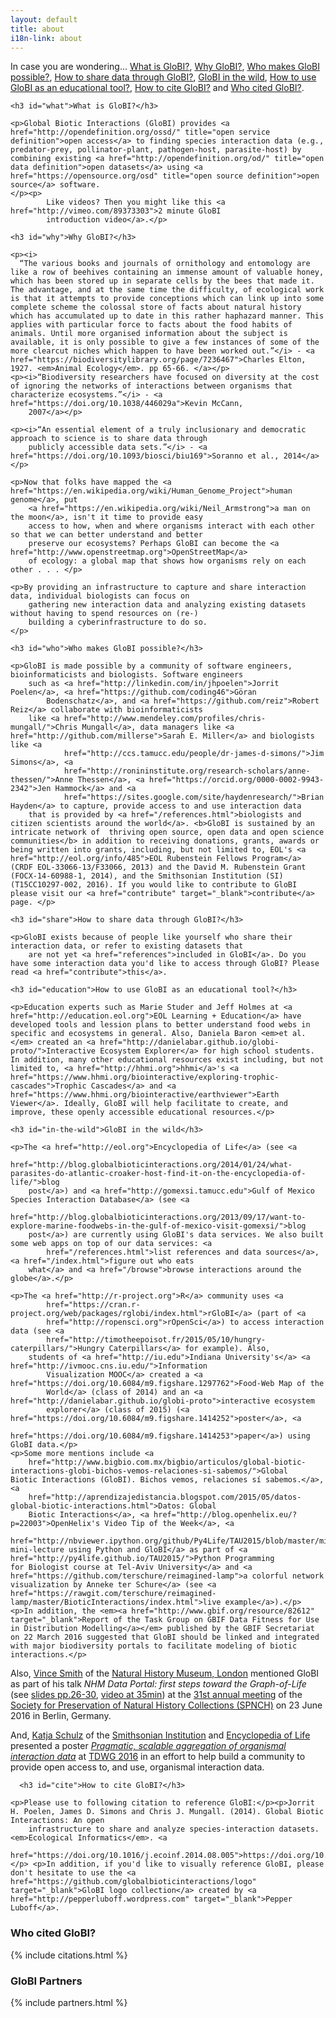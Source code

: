 ```yaml
---
layout: default
title: about
i18n-link: about
---
```

<div class="ui-widget">
    <p>In case you are wondering... <a href="#what">What is GloBI?</a>, <a href="#why">Why GloBI?</a>, <a href="#who">Who makes GloBI possible?</a>, <a href="#share">How to share data through GloBI?</a>, <a href="#in-the-wild">GloBI in the wild</a>, <a href="#education">How to use GloBI as an educational tool?</a>, <a href="#cite">How to cite GloBI?</a> and <a href="#citations">Who cited GloBI?</a>.</p>

    <h3 id="what">What is GloBI?</h3>

    <p>Global Biotic Interactions (GloBI) provides <a href="http://opendefinition.org/ossd/" title="open service definition">open access</a> to finding species interaction data (e.g., predator-prey, pollinator-plant, pathogen-host, parasite-host) by combining existing <a href="http://opendefinition.org/od/" title="open data definition">open datasets</a> using <a href="https://opensource.org/osd" title="open source definition">open source</a> software. 
    </p><p>
            Like videos? Then you might like this <a href="http://vimeo.com/89373303">2 minute GloBI
            introduction video</a>.</p>

    <h3 id="why">Why GloBI?</h3>

    <p><i>
      “The various books and journals of ornithology and entomology are like a row of beehives containing an immense amount of valuable honey, which has been stored up in separate cells by the bees that made it. The advantage, and at the same time the difficulty, of ecological work is that it attempts to provide conceptions which can link up into some complete scheme the colossal store of facts about natural history which has accumulated up to date in this rather haphazard manner. This applies with particular force to facts about the food habits of animals. Until more organised information about the subject is available, it is only possible to give a few instances of some of the more clear­cut niches which happen to have been worked out.”</i> - <a href="https://biodiversitylibrary.org/page/7236467">Charles Elton, 1927. <em>Animal Ecology</em>. pp 65-66. </a></p>
    <p><i>“Biodiversity researchers have focused on diversity at the cost of ignoring the networks of interactions between organisms that characterize ecosystems.”</i> - <a href="https://doi.org/10.1038/446029a">Kevin McCann,
        2007</a></p>

    <p><i>“An essential element of a truly inclusionary and democratic approach to science is to share data through
        publicly accessible data sets.”</i> - <a href="https://doi.org/10.1093/biosci/biu169">Soranno et al., 2014</a>
    </p>

    <p>Now that folks have mapped the <a href="https://en.wikipedia.org/wiki/Human_Genome_Project">human genome</a>, put
        <a href="https://en.wikipedia.org/wiki/Neil_Armstrong">a man on the moon</a>, isn't it time to provide easy
        access to how, when and where organisms interact with each other so that we can better understand and better
        preserve our ecosystems? Perhaps GloBI can become the <a href="http://www.openstreetmap.org">OpenStreetMap</a>
        of ecology: a global map that shows how organisms rely on each other . . . </p>

    <p>By providing an infrastructure to capture and share interaction data, individual biologists can focus on
        gathering new interaction data and analyzing existing datasets without having to spend resources on (re-)
        building a cyberinfrastructure to do so.
    </p>

    <h3 id="who">Who makes GloBI possible?</h3>

    <p>GloBI is made possible by a community of software engineers, bioinformaticists and biologists. Software engineers
        such as <a href="http://linkedin.com/in/jhpoelen">Jorrit Poelen</a>, <a href="https://github.com/coding46">Göran
            Bodenschatz</a>, and <a href="https://github.com/reiz">Robert Reiz</a> collaborate with bioinformaticists
        like <a href="http://www.mendeley.com/profiles/chris-mungall/">Chris Mungall</a>, data managers like <a href="http://github.com/millerse">Sarah E. Miller</a> and biologists like <a
                href="http://ccs.tamucc.edu/people/dr-james-d-simons/">Jim Simons</a>, <a
                href="http://ronininstitute.org/research-scholars/anne-thessen/">Anne Thessen</a>, <a href="https://orcid.org/0000-0002-9943-2342">Jen Hammock</a> and <a
                href="https://sites.google.com/site/haydenresearch/">Brian Hayden</a> to capture, provide access to and use interaction data
        that is provided by <a href="/references.html">biologists and citizen scientists around the world</a>. <b>GloBI is sustained by an intricate network of  thriving open source, open data and open science communities</b> in addition to receiving donations, grants, awards or being written into grants, including, but not limited to, EOL's <a href="http://eol.org/info/485">EOL Rubenstein Fellows Program</a> (CRDF EOL-33066-13/F33066, 2013) and the David M. Rubenstein Grant (FOCX-14-60988-1, 2014), and the Smithsonian Institution (SI) (T15CC10297-002, 2016). If you would like to contribute to GloBI please visit our <a href="contribute" target="_blank">contribute</a> page. </p>

    <h3 id="share">How to share data through GloBI?</h3>

    <p>GloBI exists because of people like yourself who share their interaction data, or refer to existing datasets that
        are not yet <a href="references">included in GloBI</a>. Do you have some interaction data you'd like to access through GloBI? Please read <a href="contribute">this</a>.

    <h3 id="education">How to use GloBI as an educational tool?</h3>

    <p>Education experts such as Marie Studer and Jeff Holmes at <a href="http://education.eol.org">EOL Learning + Education</a> have developed tools and lession plans to better understand food webs in specific and ecosystems in general. Also, Daniela Baron <em>et al.</em> created an <a href="http://danielabar.github.io/globi-proto/">Interactive Ecosystem Explorer</a> for high school students. In addition, many other educational resources exist including, but not limited to, <a href="http://hhmi.org">hhmi</a>'s <a href="https://www.hhmi.org/biointeractive/exploring-trophic-cascades">Trophic Cascades</a> and <a href="https://www.hhmi.org/biointeractive/earthviewer">Earth Viewer</a>. Ideally, GloBI will help facilitate to create, and improve, these openly accessible educational resources.</p>

    <h3 id="in-the-wild">GloBI in the wild</h3>

    <p>The <a href="http://eol.org">Encyclopedia of Life</a> (see <a
            href="http://blog.globalbioticinteractions.org/2014/01/24/what-parasites-do-atlantic-croaker-host-find-it-on-the-encyclopedia-of-life/">blog
        post</a>) and <a href="http://gomexsi.tamucc.edu">Gulf of Mexico Species Interaction Database</a> (see <a
            href="http://blog.globalbioticinteractions.org/2013/09/17/want-to-explore-marine-foodwebs-in-the-gulf-of-mexico-visit-gomexsi/">blog
        post</a>) are currently using GloBI's data services. We also built some web apps on top of our data services: <a
            href="/references.html">list references and data sources</a>, <a href="/index.html">figure out who eats
        what</a> and <a href="/browse">browse interactions around the globe</a>.</p>

    <p>The <a href="http://r-project.org">R</a> community uses <a
            href="https://cran.r-project.org/web/packages/rglobi/index.html">rGloBI</a> (part of <a
            href="http://ropensci.org">rOpenSci</a>) to access interaction data (see <a
            href="http://timotheepoisot.fr/2015/05/10/hungry-caterpillars/">Hungry Caterpillars</a> for example). Also,
        students of <a href="http://iu.edu">Indiana University's</a> <a href="http://ivmooc.cns.iu.edu/">Information
            Visualization MOOC</a> created a <a href="https://doi.org/10.6084/m9.figshare.1297762">Food-Web Map of the
            World</a> (class of 2014) and an <a href="http://danielabar.github.io/globi-proto">interactive ecosystem
            explorer</a> (class of 2015) (<a href="https://doi.org/10.6084/m9.figshare.1414252">poster</a>, <a
                href="https://doi.org/10.6084/m9.figshare.1414253">paper</a>) using GloBI data.</p>
    <p>Some more mentions include <a
        href="http://www.bigbio.com.mx/bigbio/articulos/global-biotic-interactions-globi-bichos-vemos-relaciones-si-sabemos/">Global
    Biotic Interactions (GloBI). Bichos vemos, relaciones sí sabemos.</a>, <a
        href="http://aprendizajedistancia.blogspot.com/2015/05/datos-global-biotic-interactions.html">Datos: Global
        Biotic Interactions</a>, <a href="http://blog.openhelix.eu/?p=22003">OpenHelix's Video Tip of the Week</a>, <a
        href="http://nbviewer.ipython.org/github/Py4Life/TAU2015/blob/master/minilecture_API_globi.ipynb">Py4Life's
    mini-lecture using Python and GloBI</a> as part of <a href="http://py4life.github.io/TAU2015/">Python Programming
    for Biologist course at Tel-Aviv University</a> and <a href="https://github.com/terschure/reimagined-lamp">a colorful network visualization by Anneke ter Schure</a> (see <a href="https://rawgit.com/terschure/reimagined-lamp/master/BioticInteractions/index.html">live example</a>).</p>
    <p>In addition, the <em><a href="http://www.gbif.org/resource/82612" target="_blank">Report of the Task Group on GBIF Data Fitness for Use in Distribution Modelling</a></em> published by the GBIF Secretariat on 22 March 2016 suggested that GloBI should be linked and integrated with major biodiversity portals to facilitate modeling of biotic interactions.</p>
Also, <a href="http://www.nhm.ac.uk/our-science/departments-and-staff/staff-directory/vincent-smith.html">Vince Smith</a> of the <a href="http://nhm.ac.uk">Natural History Museum, London</a> mentioned GloBI as part of his talk <em>NHM Data Portal: first steps toward the Graph-of-Life</em> (see <a href="http://www.slideshare.net/vsmithuk/nhm-data-portal-first-steps-toward-the-graphoflife/26">slides pp.26-30</a>, <a href="http://idigbio.adobeconnect.com/p40okmceb6d/">video at 35min</a>) at the <a href="http://www.spnhc2016.berlin/index.html">31st annual meeting</a> of the <a href="http://www.spnhc.org">Society for Preservation of Natural History Collections (SPNCH)</a> on 23 June 2016 in Berlin, Germany.</p> 
<p>And, <a href="https://www.researchgate.net/profile/Katja_Schulz" target="_blank">Katja Schulz</a> of the <a href="https://si.edu" target="_blank">Smithsonian Institution</a> and <a href="http://eol.org" target="_blank">Encyclopedia of Life</a> presented a poster <em><a href="https://doi.org/10.6084/m9.figshare.4495130.v1" target="_blank">Pragmatic, scalable aggregation of organismal interaction data</a></em> at <a href="http://www.tdwg.org/conference2016/" target="_blank">TDWG 2016</a> in an effort to help build a community to provide open access to, and use, organismal interaction data.</p>
      
      <h3 id="cite">How to cite GloBI?</h3>

    <p>Please use to following citation to reference GloBI:</p><p>Jorrit H. Poelen, James D. Simons and Chris J. Mungall. (2014). Global Biotic Interactions: An open
        infrastructure to share and analyze species-interaction datasets. <em>Ecological Informatics</em>. <a
                href="https://doi.org/10.1016/j.ecoinf.2014.08.005">https://doi.org/10.1016/j.ecoinf.2014.08.005</a>.</p> <p>In addition, if you'd like to visually reference GloBI, please don't hesitate to use the <a href="https://github.com/globalbioticinteractions/logo" target="_blank">GloBI logo collection</a> created by <a href="http://pepperluboff.wordpress.com" target="_blank">Pepper Luboff</a>.
<h3 id="citations">Who cited GloBI?</h3>
    {% include citations.html %}
<h3 id="partners">GloBI Partners</h3>
    {% include partners.html %}
